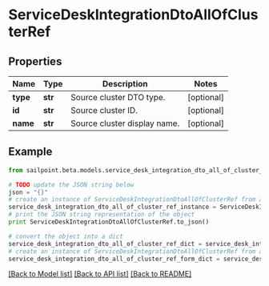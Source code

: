 # ServiceDeskIntegrationDtoAllOfClusterRef


## Properties

Name | Type | Description | Notes
------------ | ------------- | ------------- | -------------
**type** | **str** | Source cluster DTO type. | [optional] 
**id** | **str** | Source cluster ID. | [optional] 
**name** | **str** | Source cluster display name. | [optional] 

## Example

```python
from sailpoint.beta.models.service_desk_integration_dto_all_of_cluster_ref import ServiceDeskIntegrationDtoAllOfClusterRef

# TODO update the JSON string below
json = "{}"
# create an instance of ServiceDeskIntegrationDtoAllOfClusterRef from a JSON string
service_desk_integration_dto_all_of_cluster_ref_instance = ServiceDeskIntegrationDtoAllOfClusterRef.from_json(json)
# print the JSON string representation of the object
print ServiceDeskIntegrationDtoAllOfClusterRef.to_json()

# convert the object into a dict
service_desk_integration_dto_all_of_cluster_ref_dict = service_desk_integration_dto_all_of_cluster_ref_instance.to_dict()
# create an instance of ServiceDeskIntegrationDtoAllOfClusterRef from a dict
service_desk_integration_dto_all_of_cluster_ref_form_dict = service_desk_integration_dto_all_of_cluster_ref.from_dict(service_desk_integration_dto_all_of_cluster_ref_dict)
```
[[Back to Model list]](../README.md#documentation-for-models) [[Back to API list]](../README.md#documentation-for-api-endpoints) [[Back to README]](../README.md)


